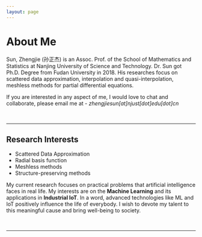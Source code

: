 ```yaml
---
layout: page
---
```


# About Me

Sun, Zhengjie (孙正杰) is an Assoc. Prof. of the School of Mathematics and Statistics at Nanjing University of Science and Technology. Dr. Sun got Ph.D. Degree from Fudan University in 2018. His researches focus on scattered data approximation, interpolation and quasi-interpolation, meshless methods for partial differential equations.

If you are interested in any aspect of me, I would love to chat and collaborate, please email me at - *zhengjiesun[at]njust[dot]edu[dot]cn*


<br>

---

## Research Interests

- Scattered Data Approximation
- Radial basis function
- Meshless methods
- Structure-preserving methods

My current research focuses on practical problems that artificial intelligence faces in real life. My interests are on the **Machine Learning** and its applications in **Industrial IoT**. In a word, advanced technologies like ML and IoT positively influence the life of everybody.  I wish to devote my talent to this meaningful cause and bring well-being to society.

<br>

---


